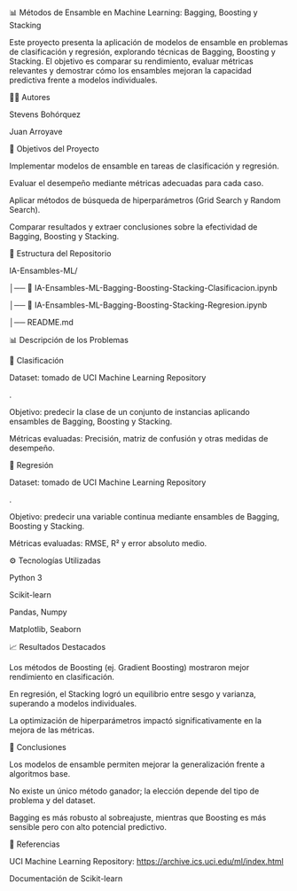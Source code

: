 📊 Métodos de Ensamble en Machine Learning: Bagging, Boosting y Stacking



Este proyecto presenta la aplicación de modelos de ensamble en problemas de clasificación y regresión, explorando técnicas de Bagging, Boosting y Stacking. El objetivo es comparar su rendimiento, evaluar métricas relevantes y demostrar cómo los ensambles mejoran la capacidad predictiva frente a modelos individuales.



🧑‍💻 Autores



Stevens Bohórquez



Juan Arroyave



📌 Objetivos del Proyecto



Implementar modelos de ensamble en tareas de clasificación y regresión.



Evaluar el desempeño mediante métricas adecuadas para cada caso.



Aplicar métodos de búsqueda de hiperparámetros (Grid Search y Random Search).



Comparar resultados y extraer conclusiones sobre la efectividad de Bagging, Boosting y Stacking.



📂 Estructura del Repositorio

IA-Ensambles-ML/

│── 📘 IA-Ensambles-ML-Bagging-Boosting-Stacking-Clasificacion.ipynb  

│── 📘 IA-Ensambles-ML-Bagging-Boosting-Stacking-Regresion.ipynb  

│── README.md  



📊 Descripción de los Problemas



🔹 Clasificación



Dataset: tomado de UCI Machine Learning Repository

.



Objetivo: predecir la clase de un conjunto de instancias aplicando ensambles de Bagging, Boosting y Stacking.



Métricas evaluadas: Precisión, matriz de confusión y otras medidas de desempeño.





🔹 Regresión



Dataset: tomado de UCI Machine Learning Repository

.



Objetivo: predecir una variable continua mediante ensambles de Bagging, Boosting y Stacking.



Métricas evaluadas: RMSE, R² y error absoluto medio.





⚙️ Tecnologías Utilizadas



Python 3



Scikit-learn



Pandas, Numpy



Matplotlib, Seaborn





📈 Resultados Destacados



Los métodos de Boosting (ej. Gradient Boosting) mostraron mejor rendimiento en clasificación.



En regresión, el Stacking logró un equilibrio entre sesgo y varianza, superando a modelos individuales.



La optimización de hiperparámetros impactó significativamente en la mejora de las métricas.





📝 Conclusiones



Los modelos de ensamble permiten mejorar la generalización frente a algoritmos base.



No existe un único método ganador; la elección depende del tipo de problema y del dataset.



Bagging es más robusto al sobreajuste, mientras que Boosting es más sensible pero con alto potencial predictivo.





📌 Referencias



UCI Machine Learning Repository: https://archive.ics.uci.edu/ml/index.html



Documentación de Scikit-learn

